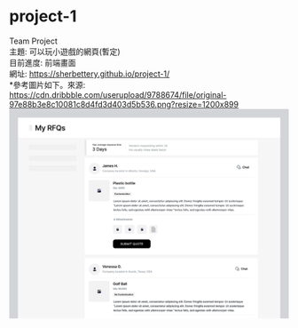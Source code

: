 # project-1

Team Project  
主題: 可以玩小遊戲的網頁(暫定)  
目前進度: 前端畫面  
網址: https://sherbettery.github.io/project-1/  
*參考圖片如下。來源: https://cdn.dribbble.com/userupload/9788674/file/original-97e88b3e8c10081c8d4fd3d403d5b536.png?resize=1200x899  
![image](https://github.com/Sherbettery/project-1/blob/master/imgs/thread.png?raw=true)
